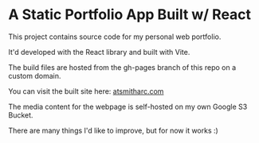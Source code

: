 # A Static Portfolio App Built w/ React

This project contains source code for my personal web portfolio.

It'd developed with the React library and built with Vite.

The build files are hosted from the gh-pages branch of this repo on a custom domain.

You can visit the built site here: [atsmitharc.com](https://www.atsmitharc.com)

The media content for the webpage is self-hosted on my own Google S3 Bucket.

There are many things I'd like to improve, but for now it works :)

